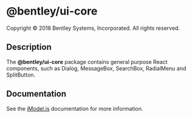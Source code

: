 # @bentley/ui-core

Copyright © 2018 Bentley Systems, Incorporated. All rights reserved.

## Description

The __@bentley/ui-core__ package contains general purpose React components, such as Dialog, MessageBox, SearchBox, RadialMenu and SplitButton.

## Documentation

See the [iModel.js](https://www.imodeljs.org) documentation for more information.
